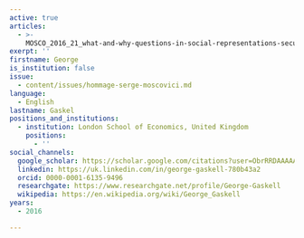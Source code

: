 ```yaml
---
active: true
articles:
  - >-
    MOSCO_2016_21_what-and-why-questions-in-social-representations-securing-moscovicis-legacy
exerpt: ''
firstname: George
is_institution: false
issue:
  - content/issues/hommage-serge-moscovici.md
language:
  - English
lastname: Gaskel
positions_and_institutions:
  - institution: London School of Economics, United Kingdom
    positions:
      - ''
social_channels:
  google_scholar: https://scholar.google.com/citations?user=ObrRRDAAAAAJ&hl=en
  linkedin: https://uk.linkedin.com/in/george-gaskell-780b43a2
  orcid: 0000-0001-6135-9496
  researchgate: https://www.researchgate.net/profile/George-Gaskell
  wikipedia: https://en.wikipedia.org/wiki/George_Gaskell
years:
  - 2016

---
```


